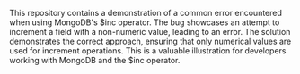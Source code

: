 This repository contains a demonstration of a common error encountered when using MongoDB's $inc operator.  The bug showcases an attempt to increment a field with a non-numeric value, leading to an error. The solution demonstrates the correct approach, ensuring that only numerical values are used for increment operations. This is a valuable illustration for developers working with MongoDB and the $inc operator.